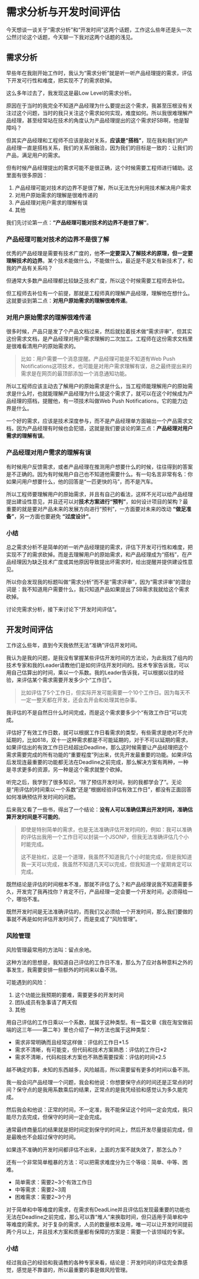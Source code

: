 
# 需求分析与开发时间评估

今天想谈一谈关于“需求分析”和“开发时间”这两个话题，工作这么些年还是头一次公然讨论这个话题，今天聊一下我对这两个话题的浅见。

## 需求分析

早些年在我刚开始工作时，我认为“需求分析”就是听一听产品经理提的需求，评估下开发可行性和难度，把实现不了的需求砍掉。

这么多年过去了，我发现这是最Low Level的需求分析。

原因在于当时的我完全不知道产品经理为什么要提出这个需求，我甚至压根没有关注过这个问题，当时的我只关注这个需求如何实现，难度如何。所以我很难理解产品经理，甚至经常站在技术的角度认为产品经理提出的这个需求好SB啊，他是智障吗？

但其实产品经理和工程师不应该是敌对关系，**应该是“搭档”**，现在我和我们的产品经理一直是搭档关系，我们的关系很融洽，因为我们的目标是一致的：让我们的产品，满足用户的需求。

但有时候产品经理提出的需求可能不是很正确，这个时候需要工程师进行辅助。这里面有很多原因：

1. 产品经理可能对技术的边界不是很了解，所以无法充分利用技术解决用户需求
2. 对用户原始需求的理解是很难传递的
3. 产品经理对用户需求的理解有误
4. 其他

我们先讨论第一点：**“产品经理可能对技术的边界不是很了解”**。

### 产品经理可能对技术的边界不是很了解

优秀的产品经理是需要有技术广度的，他**不一定要深入了解技术的原理，但一定要理解技术的边界**。某个技术能做什么，不能做什么，最近是不是又有新技术了，和我的产品有关系吗？

但通常大多数产品经理都比较缺乏技术广度，所以这个时候需要工程师去补位。

但工程师去补位有一个前提，那就是工程师真的理解产品经理，理解他在想什么。这就要谈到第二点：**对用户原始需求的理解很难传递**。

### 对用户原始需求的理解很难传递

很多时候，产品只是发了个产品文档过来，然后就拉着技术做“需求评审”，但其实这份需求文档，是产品经理对用户需求理解的二次加工。工程师在这份需求文档里是很难看清用户的原始需求的。

> 比如：用户需要一个消息提醒。产品经理可能是不知道有Web Push Notifications这项技术，也可能是对用户需求理解有误，总之最终提出来的需求是在网页的最顶部添加一个消息通知功能。

所以工程师应该主动去了解用户的原始需求是什么，当工程师能理解用户的原始需求是什么时，也就能理解产品经理为什么提这个需求了，就可以在这个时候成为产品经理的搭档，提醒他，有一项技术叫做Web Push Notifications，它的能力边界是什么。

一个好的需求，应该是技术深度参与，而不是产品经理单方面输出一个产品需求文档，因为产品经理有时候也会犯错，这就是我们要谈论的第三点：**产品经理对用户需求的理解有误**。

### 产品经理对用户需求的理解有误

有时候用户反馈需求，或者产品经理在推测用户想要什么的时候，往往得到的答案是不正确的。因为有时候用户自己也不知道他需要什么。有一句名言非常有名：你如果问用户想要什么，他的回答是“一匹更快的马”，而不是汽车。

所以工程师要理解用户的原始需求，并且有自己的看法，这样不光可以给产品经理提出建设性意见，并且还可以对**技术方案进行“预判”**，如何设计项目的架构？最重要的就是要对产品未来的发展方向进行“预判”，一方面要对未来的改动 **“做足准备”**，另一方面也要避免 **“过度设计”**。

### 小结

总之需求分析不是简单的听一听产品经理提的需求，评估下开发可行性和难度，把实现不了的需求砍掉。而是去理解用户的原始需求，和产品经理成为“搭档”，在产品经理因为缺乏技术广度或其他原因导致提出坏需求时，给出提醒并提供建设性意见。

所以你会发现我的标题叫做“需求分析”而不是“需求评审”，因为“需求评审”的潜台词是：我不知道用户需要什么，我只知道产品如果提出了SB需求我就给这个需求砍掉。

讨论完需求分析，接下来讨论下“开发时间评估”。

## 开发时间评估

工作这么些年，直到今天我依然无法“准确”评估开发时间。

我认为是我的问题，是我没有掌握某些评估开发时间的方法论，为此我找了组内的技术专家和我的Leader请教他们是如何评估开发时间的。技术专家告诉我，可以用自己估算出的时间，乘以一个系数。我的Leader告诉我，可以根据以往的经验，来评估某个需求需要开发多少个“工作日”。

> 比如评估了5个工作日，但实际开发可能需要一个10个工作日。因为每天不一定一整天都在开发，还会去开会和处理其他杂事。

我评估的不是自然日什么时间完成，而是这个需求要多少个“有效工作日”可以完成。

评估好了有效工作日数，就可以根据工作日看需求的类型，有些需求是绝对不允许延期的，比如618，双十一这种需求都是不可能延期的，对于不可以延期的需求，如果评估出的有效工作日已经超出Deadline，那么这时候需要让产品经理把这个需求需要完成的所有功能的“重要程度”列出来，优先开发最重要的功能。如果评估后发现连最重要的功能都无法在Deadline之前完成，那么解决方案有两种，一种是寻求更多的资源，另一种是这个需求就整个砍掉。

听完之后，我学到了很多知识，“除了预估开发时间，别的我都学会了”。无论是“用评估的时间乘以一个系数”还是“根据经验评估有效工作日”，都没有正面回答如何准确预估开发时间的问题。

后来我又看了一些书，得出了一个结论：**没有人可以准确估算出开发时间，准确估算开发时间是不可能的**。

> 即使是特别简单的需求，也是无法准确评估开发时间的，例如：我可以准确的评估出我用一个工作日可以封装一个JSONP，但我无法准确评估几个小时能完成。
> 
> 这不是抬杠，这是一个道理，我虽然不知道我几个小时能完成，但是我知道我一天可以完成，我虽然不知道几天可以完成，但我知道一个星期肯定可以完成。

既然结论是评估的时间根本不准，那就不评估了么？和产品经理说我不知道需要多久，开发完了我再找你？肯定不行，产品经理一定会要一个开发时间，必须得给一个，哪怕不准。

既然开发时间是无法准确评估的，而我们又必须给一个开发时间，那么我们要做的事就不再是如何评估开发时间了，而是变成了“风险管理”。

### 风险管理

风险管理最常用的方法叫：留点余地。

这种方法的思想是，我知道自己评估的工作日不准，那么为了应对各种意料之外的事发生，我需要安排一些额外的时间来以备不测。

可能遇到的风险：

1. 这个功能比我预期的要难，需要更多的开发时间
2. 团队成员有急事请了两天假
3. 其他

用自己评估的工作日乘以一个系数，就属于这种类型。有一篇文章《我在淘宝做前端的这三年——第二年》里也介绍了一种方法也属于这种类型：

* 需求非常明确而且经常这样做：评估的工作日*1.5
* 需求不清晰，有可能变，但代码和技术方案熟悉：评估的工作日*2
* 需求不清晰，代码和技术方案也不熟悉需要探索：评估的时间*2.5

越不确定的事，未知的东西越多，风险越高，所以需要留有更多的时间以备不测。

我一般会问产品经理一个问题，我会和他说：你想要保守点的时间还是正常点的时间？保守点的是我用系数乘后的结果，正常点的是我凭经验和感觉认为多久能完成。

然后我会和他说：正常的时间，不一定准，我不能保证这个时间一定会完成，我只能尽力去完成，但保守的时间一定会完成。

通常最终商量后的结果就是把时间定到保守的时间上，然后开发尽量提前完成，但是最晚也不会超过保守的时间。

如果连不准确的开发时间都评估不出来，上面的方案不就失效了，那怎么办？

还有一个非常简单粗暴的方法：可以把需求难度分为三个等级：简单、中等、困难。

* 简单需求：需要2~3个有效工作日
* 中等需求：需要2~3周
* 困难需求：需要2~3个月

对于简单和中等难度的需求，在需求有DeadLine并且评估后发现最重要的功能也无法在Deadline之前完成，那么可以靠“堆人”来换取时间，但只适用于简单和中等难度的需求。对于复杂的需求，人员的数量根本没用，唯一可以让开发时间提前两个月以上，并且技术方案和质量都有保障的方案是：需要一个该领域的专家。

### 小结

经过我自己的经验和我请教的各种专家来看，结论是：开发时间的评估完全靠感觉，感觉是不靠谱的，所以最重要的事是做风险管理。
